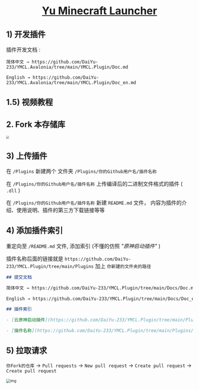 <div align="center">

# [Yu Minecraft Launcher](https://github.com/DaiYu-233/YMCL.Avalonia)

</div>

## 1) 开发插件

插件开发文档 : 

```
简体中文 → https://github.com/DaiYu-233/YMCL.Avalonia/tree/main/YMCL.Plugin/Doc.md

English → https://github.com/DaiYu-233/YMCL.Avalonia/tree/main/YMCL.Plugin/Doc_en.md
```

## 1.5) 视频教程



## 2. Fork 本存储库

<img src="https://pic.daiyu.fun/pic/2024/202407231600376.png" style="zoom: 50%;" />

## 3) 上传插件

在 `/Plugins` 新建两个 文件夹 `/Plugins/你的Github用户名/插件名称`

在 `/Plugins/你的Github用户名/插件名称` 上传编译后的二进制文件格式的插件 ( `.dll` )

在 `/Plugins/你的Github用户名/插件名称` 新建 `README.md` 文件， 内容为插件的介绍、使用说明、插件的第三方下载链接等等

## 4) 添加插件索引

重定向至 `/README.md` 文件, 添加索引 (不懂的仿照 *"原神启动插件"* )

插件名称后面的链接就是 `https://github.com/DaiYu-233/YMCL.Plugin/tree/main/Plugins` 加上 `你新建的文件夹的路径`

```markdown
## 提交文档

简体中文 → https://github.com/DaiYu-233/YMCL.Plugin/tree/main/Docs/Doc.md

English → https://github.com/DaiYu-233/YMCL.Plugin/tree/main/Docs/Doc_en.md

## 插件索引

- [云原神启动插件](https://github.com/DaiYu-233/YMCL.Plugin/tree/main/Plugins/HLXF/YuanShenLaunch) : 自动启动云原神

- [插件名称](https://github.com/DaiYu-233/YMCL.Plugin/tree/main/Plugins/你的Github用户名/插件名称) : 插件的简介
```

## 5) 拉取请求

`你Fork的仓库` -> `Pull requests` -> `New pull request` -> `Create pull request` -> `Create pull request`

<img src="https://pic.daiyu.fun/pic/2024/202407231731700.gif" alt="Img" style="zoom: 67%;" />
